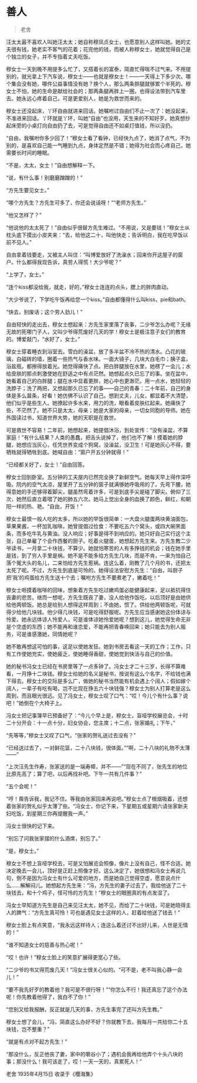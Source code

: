 # 善人

> 老舍

汪太太最不喜欢人叫她汪太太；她自称穆凤贞女士，也愿意别人这样叫她。她的丈夫很有钱，她老实不客气的花着；花完他的钱，而被人称穆女士，她就觉得自己是个独立的女子，并不专指着丈夫吃饭。

穆女士一天到晚不用提多么忙了，又搭着长的富泰，简直忙得喘不过气来。不用提别的，就光拿上下汽车说，穆女士——也就是穆女士！——一天得上下多少次。哪个集会没有她，哪件公益事情没有她？换个人，那么两条胖腿就够累个半死的。穆女士不怕，她的生命是献给社会的；那两条腿再胖上一圈，也得设法带到汽车里去。她永远心疼着自己，可是更爱别人，她是为救世而来的。

穆女士还没起床，丫环自由就进来回话。她嘱咐过自由们不止一次了：她没起来，不准进来回话。丫环就是丫环，叫她“自由”也没用，天生来的不知好歹。她真想抄起床旁的小桌灯向自由扔了去，可是觉得自由还不如桌灯值钱，所以没扔。

“自由，我嘱咐你多少回了！”穆女士看了看钟，已经快九点了，她消了点气，不为别的，是喜欢自己能一气睡到九点，身体定然是不错；她得为社会而心疼自己，她需要长时间的睡眠。

“不是，太太，女士！”自由想解释一下。

“说，有什么事！别磨磨蹭蹭的！”

“方先生要见女士。”

“哪个方先生？方先生可多了，你还会说话呀！”“老师方先生。”

“他又怎样了？”

“他说他的太太死了！”自由似乎很替方先生难过。“不用说，又是要钱！”穆女士从枕头底下摸出小皮夹来：“去，给他这二十，叫他快走；告诉明白，我在吃早饭以前不见人。”

自由拿着钱要走，又被主人叫住：“叫博爱放好了洗澡水；回来你开这屋子的窗户。什么都得我现告诉，真劳人得慌！大少爷呢？”

“上学了，女士。”

“连个kiss都没给我，就走，好的，”穆女士连连的点头，腮上的胖肉直动。

“大少爷说了，下学吃午饭再给您一个kiss。”自由都懂得什么叫kiss，pie和bath。

“快去，别废话；这个劳人劲儿！”

自由轻快的走出去，穆女士想起来：方先生家里落了丧事，二少爷怎么办呢？无缘无故的死哪门子人，又叫少爷得荒废好几天的学！穆女士是极注意子女们的教育的。博爱敲门，“水好了，女士。”

穆女士穿着睡衣到浴室去。雪白的澡盆，放了多半盆不冷不热的清水。凸花的玻璃，白磁砖的墙，圈着一些热气与香水味。一面大镜子，几块大白毛巾；胰子盒，浴盐瓶，都擦得放着光。她觉得痛快了点。把白胖腿放在水里，她楞了一会儿；水给皮肤的那点刺激使她在舒适之中有点茫然。她想起点久已忘了的事。坐在盆中，她看着自己的白胖腿；腿在水中显着更胖，她心中也更渺茫。用一点水，她轻轻的洗脖子；洗了两把，又想起那久已忘了的事——自己的青春：二十年前，自己的身体是多么苗条，好看！她仿佛不认识了自己。想到丈夫，儿女，都显着不大清楚，他们似乎是些生人。她撩起许多水来，用力的洗，眼看着皮肤红起来。她痛快了些，不茫然了。她不只是太太，母亲；她是大家的母亲，一切女同胞的导师。她在外国读过书，知道世界大势，她的天职是在救世。

可是救世不容易！二年前，她想起来，她提倡沐浴，到处宣传：“没有澡盆，不算家庭！”有什么结果？人类的愚蠢，把舌头说掉了，他们也不了解！摸着她的脖腿，她想应当灰心，任凭世界变成个狗窝，没澡盆，没卫生！可是她灰心不得，要牺牲就得牺牲到底。她喊自由：“窗户开五分钟就得！”

“已经都关好了，女士！”自由回答。

穆女士回到卧室。五分钟的工夫屋内已然完全换了新鲜空气。她每天早上得作深呼吸。院内的空气太凉，屋里开了五分钟的窗子就满够她呼吸用的了。先弯下腰，她得意她的手还够得着脚尖，腿虽然弯着许多，可是到底手尖是碰了脚尖。俯仰了三次，她然后直立着喂了她的肺五六次。她马上觉出全身的血换了颜色，鲜红，和朝阳一样的热、艳。“自由，开饭！”

穆女士最恨一般人吃的太多，所以她的早饭很简单：一大盘火腿蛋两块黄油面包，草果果酱，一杯加乳咖啡。她曾提倡过俭食：不要吃五六个窝头，或四大碗黑面条，而多吃牛乳与黄油。没人响应；好事是得不到响应的。她只好自己实行这个主张，自己单雇了个会作西餐的厨子。吃着火腿蛋，她想起方先生来。方先生教二少爷读书，一月拿二十块钱，不算少。她就怕寒苦的人有多挣钱的机会；钱在她手里是钱，到了穷人手里是祸。她不是不能多给方先生几块，而是不肯，一来为怕自己落个冤大头的名儿，二来怕给方先生惹祸。连这么着，刚教了几个月的书，还把太太死了呢。不过，方先生到底是可怜的。她得设法安慰方先生：“自由，叫厨子把‘我’的鸡蛋给方先生送十个去；嘱咐方先生不要煮老了，嫩着吃！”

穆女士咂摸着咖啡的回味，想象着方先生吃过嫩鸡蛋必能健康起来，足以抵抗得住丧妻的悲苦。继而一想呢，方先生既丧了妻，没人给他作饭吃，以后顶好是由她供给他两顿饭。她总是给别人想得这样周到；不由她，惯了。供给他两顿饭呢，可就得少给他几块钱。他少得几块钱，可是吃得舒服呢。方先生应当感谢她这份体谅与怜爱。她永远体谅人怜爱人，可是谁体谅她怜爱她呢？想到这儿，她觉得生命无非是个空虚的东西；她不能再和谁恋爱，不能再把青春唤回来；她只能去为别人服务，可是谁感激她，同情她呢？

她不敢再想这可怕的事，这足以使她发狂。她到书房去看这一天的工作；工作，只有工作使她充实，使她疲乏，使她睡得香甜，使她觉到快活与自己的价值。

她的秘书冯女士已经在书房里等了一点多钟了。冯女士才二十三岁，长得不算难看，一月挣十二块钱。穆女士给她的名义是秘书，按说有这么个名字，不给钱也满下得去。穆女士的交际是多么广，做她的秘书当然能有机会遇上个阔人；假如嫁个阔人，一辈子有吃有喝，岂不比现在挣五六十块钱强？穆女士为别人打算老是这么周到，而且眼光很远。见了冯女士，穆女士叹了口气：“哎！今儿个有什么事？说吧！”她倒在个大椅子上。

冯女士把记事簿早已预备好了：“今儿个早上是，穆女士，盲哑学校展览会，十时二十分开会：十一点十分，妇女协会，您主席；十二点，张家婚礼；下午，”

“先等等，”穆女士又叹了口气，“张家的贺礼送过去没有？”

“已经送过去了，一对鲜花篮，二十八块钱，很体面。”“啊，二十八块的礼物不太薄——”

“上次汪先生作寿，张家送的是一端寿幛，并不——”“现在不同了，张先生的地位比原先高了；算了吧，以后再找补吧。下午一共有几件事？”

“五个会呢！”

“哼！甭告诉我，我记不住。等我由张家回来再说吧。”穆女士点了根烟吸着，还想着张家的贺礼似乎太薄了些。“冯女士，你记下来，下星期五或星期六请张家新夫妇吃饭，到星期三你再提醒我一声。”

冯女士很快的记下来。

“别忘了问我张家摆的什么酒席，别忘了。”

“是，穆女士。”

穆女士不想上盲哑学校去，可是又怕展览会照像，像片上没有自己，怪不合适。她决定晚去一会儿，顶好是正赶上照像才好。这么决定了，她很想和冯女士再说几句，倒不是因为冯女士有什么可爱的地方，而是她自己觉得空虚，愿意说点什么……解解闷儿。她想起方先生来：“冯，方先生的妻子过去了，我给他送了二十块钱去，和十个鸡子，怪可怜的方先生！”穆女士的眼圈真的有点发湿了。

冯女士早知道方先生是自己来见汪太太，她不见，而给了二十块钱，可是她晓得主人的脾气：“方先生真可怜！可也是遇见女士这样的人，赶着给他送了钱去！”

穆女士脸上有点笑意，“我永远这样待人；连这么着还讨不出好儿来，人世是无情的！”

“谁不知道女士的慈善与热心呢！”

“哎！也许！”穆女士脸上的笑意扩展得更宽心了些。

“二少爷的书又得荒废几天！”冯女士很关心似的。“可不是，老不叫我心静一会儿！”

“要不我先好歹的教着他？我可是不很行呀！”“你怎么不行！我还真忘了这个办法呢！你先教着他得了，我白不了你！”

“您别又给我报酬，反正就是几天的事，方先生事完了还叫方先生教。”

穆女士想了会儿，“冯，简直这么办好不好？你就教下去，我每月一共给你二十五块钱，岂不整重？”

“就是有点对不起方先生！”

“那没什么，反正他丧了妻，家中的嚼谷小了；遇机会我再给他弄个十头八块的事；那没什么！我可该走了，哎！一天一天的，真累死人！” 

老舍 1935年4月15日 收录于《櫻海集》
